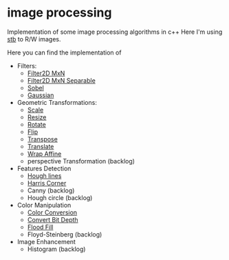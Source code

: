 # image processing
Implementation of some image processing algorithms in c++
Here I'm using [stb](https://github.com/nothings/stb) to R/W images.

Here you can find the implementation of
* Filters:
    * [Filter2D MxN](/image%20processing/code/Filter2D)
    * [Filter2D MxN Separable](/image%20processing/code/SepFilter2D)
    * [Sobel](/image%20processing/code/Sobel)
    * [Gaussian](/image%20processing/code/Gaussian)
* Geometric Transformations:
    * [Scale](/image%20processing/code/Scale)
    * [Resize](/image%20processing/code/Resize)
    * [Rotate](/image%20processing/code/Rotate)
    * [Flip](/image%20processing/code/Flip)
    * [Transpose](/image%20processing/code/Transpose)
    * [Translate](/image%20processing/code/Translate)
    * [Wrap Affine](/image%20processing/code/WarpAffine)
    * perspective Transformation (backlog)
* Features Detection
    * [Hough lines](/image%20processing/code/HoughLines)
    * [Harris Corner](/image%20processing/code/HarrisCorner)
    * Canny (backlog)
    * Hough circle (backlog)
* Color Manipulation
    * [Color Conversion](/image%20processing/code/ColorConvert)
    * [Convert Bit Depth](/image%20processing/code/ConvertBitDepth)
    * [Flood Fill](/image%20processing/code/FloodFill)
    * Floyd-Steinberg (backlog)
* Image Enhancement
    * Histogram (backlog)
    

